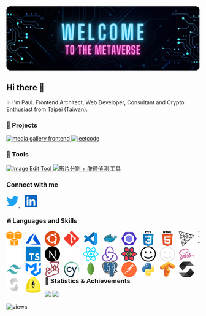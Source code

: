 <div style="width:100%">
  <img src="./assets/images/banner.png" alt="banner" />
</div>

## Hi there 👋

✨ I'm Paul. Frontend Architect, Web Developer, Consultant and Crypto Enthusiast from Taipei (Taiwan).

### 🌟 Projects

<p align="left">
  <a href="https://github.com/PSheon/Media-Gallery-Frontend" target="_blank" rel="noreferrer noopener">
    <img height="125px" src="https://github-readme-stats.vercel.app/api/pin/?username=PSheon&repo=Media-Gallery-Frontend&theme=dracula&hide_border=true" alt="media gallery frontend" />
  </a>
  <a href="https://github.com/PSheon/Leetcode" target="_blank" rel="noreferrer noopener">
    <img height="125px" src="https://github-readme-stats.vercel.app/api/pin/?username=PSheon&repo=Leetcode&theme=dracula&hide_border=true" alt="leetcode" />
  </a>
</p>

### 👻 Tools

<p align="left">
  <a href="https://psheon.github.io/imageTool/" target="_blank" rel="noreferrer noopener">
    <img height="150px" src="https://github-readme-stats.vercel.app/api/pin/?username=PSheon&repo=imageTool&theme=dracula&hide_border=true" alt="Image Edit Tool" />
  </a>
  <a href="https://github.com/PSheon/video-to-frames/" target="_blank" rel="noreferrer noopener">
    <img height="150px" src="https://github-readme-stats.vercel.app/api/pin/?username=PSheon&repo=video-to-frames&theme=dracula&hide_border=true" alt="影片分割 + 肢體偵測 工具" />
  </a>
</p>

### Connect with me

<p align="left">
  <a href="https://twitter.com/0xPSheon" target="_blank" style="margin-right: 12px">
    <img
      src="./assets/images/social-media/twitter.svg"
      alt="PSheon | Twitter"
      width="32px"
      height="32px"
    />
  </a>
  <a href="https://www.linkedin.com/in/psheon/" target="_blank" style="margin-right: 12px">
    <img
      src="./assets/images/social-media/linkedin.svg"
      alt="PSheon | Twitter"
      width="32px"
      height="32px"
    />
  </a>
</p>

### 🔥 Languages and Skills

[<img align="left" src="./assets/images/skills/amazon_aws-icon.svg" alt="aws" width="40" height="40" style="padding-right:10px;" />](https://aws.amazon.com)
[<img align="left" src="./assets/images/skills/microsoft_azure-icon.svg" alt="azure" width="40" height="40" style="padding-right:10px;" />](https://azure.microsoft.com/)
[<img align="left" src="./assets/images/skills/ubuntu-icon.svg" alt="ubuntu" width="40" height="40" style="padding-right:10px;" />](https://ubuntu.com/)
[<img align="left" src="./assets/images/skills/git-scm-icon.svg" alt="git" width="40" height="40" style="padding-right:10px;" />](https://git-scm.com/)
[<img align="left" src="./assets/images/skills/file_type_vscode.svg" alt="vscode" width="40" height="40" style="padding-right:10px;" />](https://code.visualstudio.com/)
[<img align="left" src="./assets/images/skills/docker-icon.svg" alt="docker" width="40" height="40" style="padding-right:10px;" />](https://www.docker.com/)
[<img align="left" src="./assets/images/skills/eslint-icon.svg" alt="eslint" width="40" height="40" style="padding-right:10px;" />](https://eslint.org/)
[<img align="left" src="./assets/images/skills/css3-original-wordmark.svg" alt="css3" width="40" height="40" style="padding-right:10px;" />](https://www.w3schools.com/css/)
[<img align="left" src="./assets/images/skills/html5-original-wordmark.svg" alt="html5" width="40" height="40" style="padding-right:10px;" />](https://www.w3.org/html/)
[<img align="left" src="./assets/images/skills/threejs-light.svg" alt="three.js" width="40" height="40" style="padding-right:10px;" />](https://threejs.org/#gh-light-mode-only)
[<img align="left" src="./assets/images/skills/threejs-dark.svg" alt="three.js" width="40" height="40" style="padding-right:10px;" />](https://threejs.org/#gh-dark-mode-only)
[<img align="left" src="./assets/images/skills/typescript-original.svg" alt="typescript" width="40" height="40" style="padding-right:10px;" />](https://www.typescriptlang.org/)
[<img align="left" src="./assets/images/skills/nextjs-light.svg" alt="next.js" width="40" height="40" style="padding-right:10px;" />](https://nextjs.org/#gh-light-mode-only)
[<img align="left" src="./assets/images/skills/nextjs-dark.svg" alt="next.js" width="40" height="40" style="padding-right:10px;" />](https://nextjs.org/#gh-dark-mode-only)
[<img align="left" src="./assets/images/skills/reactjs-icon.svg" alt="react" width="40" height="40" style="padding-right:10px;" />](https://reactjs.org/)

---

[<img align="left" src="./assets/images/skills/redux.svg" alt="redux" width="40" height="40" style="padding-right:10px;" />](https://redux.js.org/)
[<img align="left" src="./assets/images/skills/react-query.svg" alt="react query" width="40" height="40" style="padding-right:10px;" />](https://react-query-v3.tanstack.com/)
[<img align="left" src="./assets/images/skills/iconify-light.svg" alt="iconify" width="40" height="40" style="padding-right:10px;" />](https://iconify.design/#gh-light-mode-only)
[<img align="left" src="./assets/images/skills/iconify-dark.svg" alt="iconify" width="40" height="40" style="padding-right:10px;" />](https://iconify.design/#gh-dark-mode-only)
[<img align="left" src="./assets/images/skills/sass-original.svg" alt="sass" width="40" height="40" style="padding-right:10px;" />](https://sass-lang.com)
[<img align="left" src="./assets/images/skills/tailwindcss-icon.svg" alt="tailwind" width="40" height="40" style="padding-right:10px;" />](https://tailwindcss.com/)
[<img align="left" src="./assets/images/skills/mui.svg" alt="mui" width="40" height="40" style="padding-right:10px;" />](https://mui.com/)
[<img align="left" src="./assets/images/skills/jestjsio-icon.svg" alt="jest" width="40" height="40" style="padding-right:10px;" />](https://jestjs.io/)
[<img align="left" src="./assets/images/skills/cypress-icon.svg" alt="cypress" width="40" height="40" style="padding-right:10px;" />](https://www.cypress.io/)
[<img align="left" src="./assets/images/skills/mongodb-icon.svg" alt="mongodb" width="40" height="40" style="padding-right:10px;" />](https://www.mongodb.com/)
[<img align="left" src="./assets/images/skills/postgresql-icon.svg" alt="postgreSQL" width="40" height="40" style="padding-right:10px;" />](https://www.postgresql.org/)
[<img align="left" src="./assets/images/skills/getpostman-icon.svg" alt="postman" width="40" height="40" style="padding-right:10px;" />](https://www.postman.com/)
[<img align="left" src="./assets/images/skills/python-original.svg" alt="python" width="40" height="40" style="padding-right:10px;" />](https://www.python.org)
[<img align="left" src="./assets/images/skills/tensorflow-icon.svg" alt="tensorflow" width="40" height="40" style="padding-right:10px;" />](https://www.tensorflow.org/)

---

[<img align="left" src="./assets/images/skills/solidity-light.svg" alt="solidity" width="40" height="40" style="padding-right:10px;" />](https://github.com/ethereum/solidity#gh-light-mode-only)
[<img align="left" src="./assets/images/skills/solidity-dark.svg" alt="solidity" width="40" height="40" style="padding-right:10px;" />](https://github.com/ethereum/solidity#gh-dark-mode-only)
[<img align="left" src="./assets/images/skills/hardhat-icon.svg" alt="hardhat" width="40" height="40" style="padding-right:10px;" />](https://hardhat.org/)

---

### 🍹 Statistics & Achievements

<p align="left">
  <img
    height="150px"
    src="https://github-readme-stats.vercel.app/api/top-langs/?username=psheon&layout=compact&theme=dracula&hide_border=true&count_private=true&hide=javascript,html&langs_count=4"
  />
  <img
    height="150px"
    src="https://github-readme-stats.vercel.app/api?username=psheon&theme=dracula&hide_border=true&count_private=true&show_icons=true"
  />
</p>

![views](https://komarev.com/ghpvc/?username=psheon&color=ff69b4&label=Visitors)
